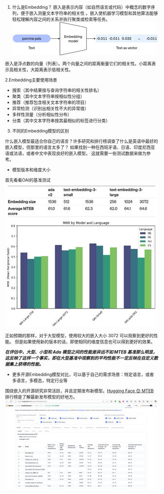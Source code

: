 1. 什么是Embedding？
嵌入是表示内容（如自然语言或代码）中概念的数字序列，便于嵌入测量文本字符串的相关性 。嵌入使机器学习模型和其他算法能够轻松理解内容之间的关系并执行聚类或检索等任务。
![text2Vector](./Embedding模型对RAG的重要性_20241118/text2Vector.png)

嵌入是浮点数的向量（列表）。两个向量之间的距离衡量它们的相关性。小距离表示高相关性，大距离表示低相关性。

2.Embedding主要使用场景

- 搜索（其中结果按与查询字符串的相关性排名）
- 聚类（其中文本字符串按相似性分组）
- 推荐（推荐包含相关文本字符串的项目）
- 异常检测（识别出相关性不大的异常值）
- 多样性测量（分析相似性分布）
- 分类（其中文本字符串按其最相似的标签进行分类）

3. 不同的Embedding模型的区别

什么嵌入模型最适合你自己的语言？许多研究和排行榜调查了什么是英语中最好的嵌入模型，但那里的语言太多了？
如果找到一种在西班牙语、日语、印度尼西亚语或法语，或者中文中表现良好的嵌入模型。
这就需要一些测试数据来做为参考。

- 模型版本和维度大小

首先看看OAI的基准测试
![OAI_Embedding_Model_Performance_table](./Embedding模型对RAG的重要性_20241118/OAI_Embedding_Model_Performance_table.webp)
![OAI_Embedding_performance](./Embedding模型对RAG的重要性_20241118/OAI_Embedding_performance.webp)

正如预期的那样，对于大型模型，使用较大的嵌入大小 3072 可以观察到更好的性能。
但是如果使用新的版本的话，即使相同的维度信息也可以得到更好的效果。

***在评估中，大型、小型和 Ada 模型之间的性能差异远不如 MTEB 基准那么明显，这反映了这样一个事实，即在大型基准中观察到的平均性能不一定反映在自定义数据集上获得的性能。***

- 更多开源Embedding模型对比，可以基于自己的需求场景：特定语言，或者多语言，多模态，特定行业等

围绕嵌入的开源研究非常活跃，并且定期发布新模型。[Hugging Face 😊 MTEB](https://huggingface.co/spaces/mteb/leaderboard) 排行榜是了解最新发布模型的好地方。
![Embedding-leader-board](./Embedding模型对RAG的重要性_20241118/Embedding-leader-board.png)






